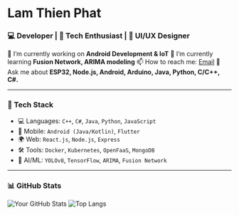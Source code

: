 <!--
**NeikoYekindar/NeikoYekindar** is a ✨ _special_ ✨ repository because its `README.md` (this file) appears on your GitHub profile.

Here are some ideas to get you started:

- 🔭 I’m currently working on ...
- 🌱 I’m currently learning ...
- 👯 I’m looking to collaborate on ...
- 🤔 I’m looking for help with ...
- 💬 Ask me about ...
- 📫 How to reach me: ...
- 😄 Pronouns: ...
- ⚡ Fun fact: ...
-->
# Lam Thien Phat
### 💻 Developer | 🚀 Tech Enthusiast | 🎨 UI/UX Designer

🔭 I’m currently working on **Android Development & IoT**
🌱 I’m currently learning **Fusion Network, ARIMA modeling**
📫 How to reach me: [Email](mailto:lamthienphat0810@gmail.com)
💬 Ask me about **ESP32, Node.js, Android, Arduino, Java, Python, C/C++, C#.**

---
### 🚀 Tech Stack
- 💻 Languages: `C++`, `C#`, `Java`, `Python`, `JavaScript`
- 📱 Mobile: `Android (Java/Kotlin)`, `Flutter`
- 🌍 Web: `React.js`, `Node.js`, `Express`
- 🛠 Tools: `Docker`, `Kubernetes`, `OpenFaaS`, `MongoDB`
- 🔬 AI/ML: `YOLOv8`, `TensorFlow`, `ARIMA`, `Fusion Network`

---
### 📊 GitHub Stats
![Your GitHub Stats](https://github-readme-stats.vercel.app/api?username=NeikoYekindar&show_icons=true&theme=dark)
![Top Langs](https://github-readme-stats.vercel.app/api/top-langs/?username=NeikoYekindar&layout=compact&theme=dark)

